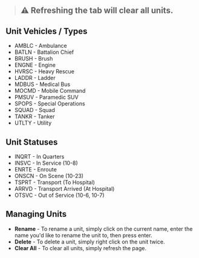 > ## &#9888; Refreshing the tab will clear all units.

## Unit Vehicles / Types
- AMBLC - Ambulance  
- BATLN - Battalion Chief
- BRUSH - Brush
- ENGNE - Engine
- HVRSC - Heavy Rescue
- LADDR - Ladder
- MDBUS - Medical Bus
- MOCMD - Mobile Command
- PMSUV - Paramedic SUV
- SPOPS - Special Operations
- SQUAD - Squad
- TANKR - Tanker
- UTLTY - Utility

## Unit Statuses
- INQRT - In Quarters
- INSVC - In Service (10-8)
- ENRTE - Enroute
- ONSCN - On Scene (10-23)
- TSPRT - Transport (To Hospital)
- ARRVD - Transport Arrived (At Hospital)
- OTSVC - Out of Service (10-6, 10-7)

## Managing Units
- **Rename** - To rename a unit, simply click on the current name, enter the name you'd like to rename the unit to, then press enter.  
- **Delete** - To delete a unit, simply right click on the unit twice.  
- **Clear All** - To clear all units, simply refresh the page.
